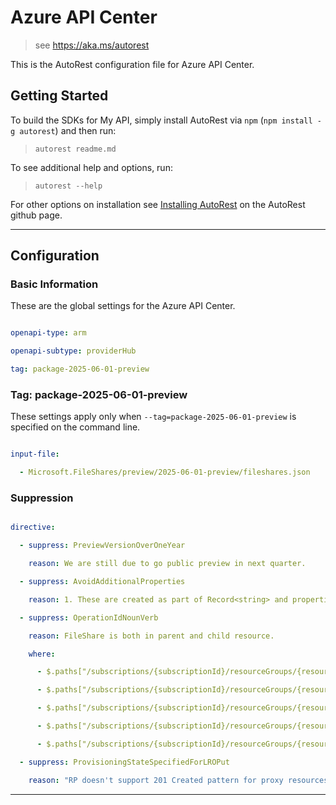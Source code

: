 # Azure API Center




> see https://aka.ms/autorest



This is the AutoRest configuration file for Azure API Center.




## Getting Started




To build the SDKs for My API, simply install AutoRest via `npm` (`npm install -g autorest`) and then run:




> `autorest readme.md`



To see additional help and options, run:




> `autorest --help`



For other options on installation see [Installing AutoRest](https://aka.ms/autorest/install) on the AutoRest github page.




---




## Configuration




### Basic Information




These are the global settings for the Azure API Center.




``` yaml

openapi-type: arm

openapi-subtype: providerHub

tag: package-2025-06-01-preview

```



### Tag: package-2025-06-01-preview



These settings apply only when `--tag=package-2025-06-01-preview` is specified on the command line.




```yaml $(tag) == 'package-2025-06-01-preview'

input-file:

  - Microsoft.FileShares/preview/2025-06-01-preview/fileshares.json

```




### Suppression




``` yaml

directive:

  - suppress: PreviewVersionOverOneYear

    reason: We are still due to go public preview in next quarter.

  - suppress: AvoidAdditionalProperties

    reason: 1. These are created as part of Record<string> and properties constructs.

  - suppress: OperationIdNounVerb

    reason: FileShare is both in parent and child resource.

    where:

      - $.paths["/subscriptions/{subscriptionId}/resourceGroups/{resourceGroupName}/providers/Microsoft.FileShares/fileShares/{resourceName}/fileShareSnapshots"].get.operationId

      - $.paths["/subscriptions/{subscriptionId}/resourceGroups/{resourceGroupName}/providers/Microsoft.FileShares/fileShares/{resourceName}/fileShareSnapshots/{name}"].put.operationId

      - $.paths["/subscriptions/{subscriptionId}/resourceGroups/{resourceGroupName}/providers/Microsoft.FileShares/fileShares/{resourceName}/fileShareSnapshots/{name}"].get.operationId

      - $.paths["/subscriptions/{subscriptionId}/resourceGroups/{resourceGroupName}/providers/Microsoft.FileShares/fileShares/{resourceName}/fileShareSnapshots/{name}"].delete.operationId

      - $.paths["/subscriptions/{subscriptionId}/resourceGroups/{resourceGroupName}/providers/Microsoft.FileShares/fileShares/{resourceName}/fileShareSnapshots/{name}"].patch.operationId

  - suppress: ProvisioningStateSpecifiedForLROPut

    reason: "RP doesn't support 201 Created pattern for proxy resources in public preview. To be addressed in GA."

```




---